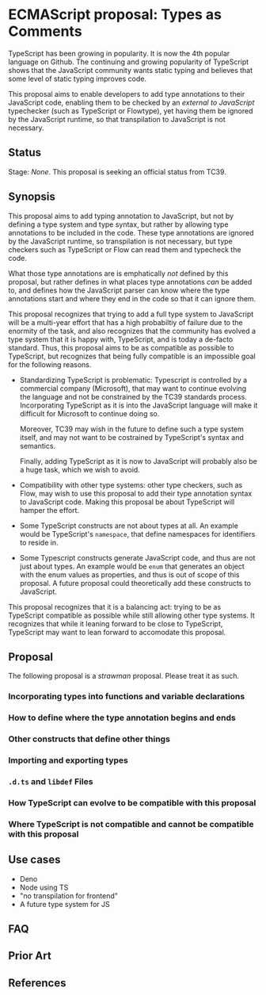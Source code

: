 # ECMAScript proposal: Types as Comments

TypeScript has been growing in popularity. It is now the 4th popular language on Github. The
continuing and growing popularity of TypeScript shows that the JavaScript community wants
static typing and believes that some level of static typing improves code.

This proposal aims to enable developers to add type annotations to their JavaScript code,
enabling them to be checked by an _external to JavaScript_ typechecker
(such as TypeScript or Flowtype), yet having them be ignored by the JavaScript runtime,
so that transpilation to JavaScript is not necessary.

## Status

Stage: _None_. This proposal is seeking an official status from TC39.

## Synopsis

This proposal aims to add typing annotation to JavaScript, but not by defining a type
system and type syntax, but rather by allowing type annotations to be included in the code.
These type annotations are ignored by the JavaScript runtime, so transpilation is not necessary,
but type checkers such as TypeScript or Flow can read them and typecheck the code.

What those type annotations are is emphatically _not_ defined by this proposal, but rather
defines in what places type annotations _can_ be added to, and defines how the JavaScript parser
can know where the type annotations start and where they end in the code so that it can ignore them.

This proposal recognizes that trying to add a full type system to JavaScript will be a multi-year
effort that has a high probabiltiy of failure due to the enormity of the task, and also
recognizes that the community has evolved a type system that it is happy with, TypeScript,
and is today a de-facto standard. Thus, this proposal aims to be as compatible as possible
to TypeScript, but recognizes that being fully compatible is an impossible goal for the
following reasons.

* Standardizing TypeScript is problematic: Typescript is controlled by a commercial company
  (Microsoft), that may want to continue
  evolving the language and not be constrained by the TC39 standards process. Incorporating
  TypeScript as it is into the JavaScript language will make it difficult for Microsoft to
  continue doing so.

  Moreover, TC39 may wish in the future to define such a type system itself,
  and may not want to be costrained by TypeScript's syntax and semantics.

  Finally, adding TypeScript as it is now to JavaScript will probably also be a huge task,
  which we wish to avoid.

* Compatibility with other type systems: other type checkers, such as Flow,
  may wish to use this proposal to add their type annotation syntax to JavaScript code. Making this
  proposal be about TypeScript will hamper the effort.

* Some TypeScript constructs are not about types at all. An example would be TypeScript's
  `namespace`, that define namespaces for identifiers to reside in.
* Some Typescript constructs generate JavaScript code, and thus are not just about types. An
  example would be `enum` that generates an object with the enum values as properties, and thus
  is out of scope of this proposal. A future proposal could theoretically add these constructs
  to JavaScript.

This proposal recognizes that it is a balancing act: trying to be as TypeScript compatible as
possible while still allowing other type systems. It recognizes that while it leaning forward
to be close to TypeScript, TypeScript may want to lean forward to accomodate this proposal.

## Proposal

The following proposal is a _strawman_ proposal. Please treat it as such.

### Incorporating types into functions and variable declarations

### How to define where the type annotation begins and ends

### Other constructs that define other things

### Importing and exporting types

### `.d.ts` and `libdef` Files

### How TypeScript can evolve to be compatible with this proposal

### Where TypeScript is not compatible and cannot be compatible with this proposal

## Use cases

* Deno
* Node using TS
* "no transpilation for frontend"
* A future type system for JS


## FAQ

## Prior Art

## References
